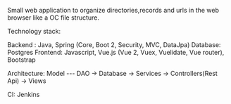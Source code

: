 Small web application to organize directories,records and urls in the web browser like a OC file structure.

Technology stack:

Backend : Java, Spring (Core, Boot 2, Security, MVC, DataJpa)
Database: Postgres
Frontend: Javascript, Vue.js (Vue 2, Vuex, Vuelidate, Vue router), Bootstrap

Architecture: 
                    Model --- DAO  -> Database -> Services -> Controllers(Rest Api) -> Views

CI: Jenkins                   
